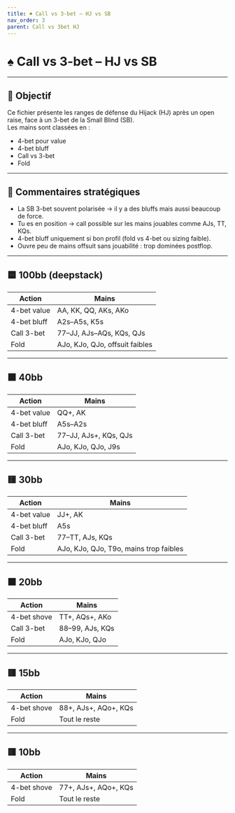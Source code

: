 ```yaml
---
title: ♠️ Call vs 3-bet – HJ vs SB
nav_order: 3
parent: Call vs 3bet HJ
---
```


# ♠️ Call vs 3-bet – HJ vs SB

---

## 🎯 Objectif

Ce fichier présente les ranges de défense du Hijack (HJ) après un open raise, face à un 3-bet de la Small Blind (SB).  
Les mains sont classées en :

- 4-bet pour value
- 4-bet bluff
- Call vs 3-bet
- Fold

---

## 🧠 Commentaires stratégiques

- La SB 3-bet souvent polarisée → il y a des bluffs mais aussi beaucoup de force.
- Tu es en position → call possible sur les mains jouables comme AJs, TT, KQs.
- 4-bet bluff uniquement si bon profil (fold vs 4-bet ou sizing faible).
- Ouvre peu de mains offsuit sans jouabilité : trop dominées postflop.

---

## 🟦 100bb (deepstack)

| Action         | Mains                                               |
|----------------|------------------------------------------------------|
| 4-bet value    | AA, KK, QQ, AKs, AKo                                 |
| 4-bet bluff    | A2s–A5s, K5s                                         |
| Call 3-bet     | 77–JJ, AJs–AQs, KQs, QJs                             |
| Fold           | AJo, KJo, QJo, offsuit faibles                      |

---

## 🟩 40bb

| Action         | Mains                                               |
|----------------|------------------------------------------------------|
| 4-bet value    | QQ+, AK                                              |
| 4-bet bluff    | A5s–A2s                                              |
| Call 3-bet     | 77–JJ, AJs+, KQs, QJs                                |
| Fold           | AJo, KJo, QJo, J9s                                   |

---

## 🟨 30bb

| Action         | Mains                                               |
|----------------|------------------------------------------------------|
| 4-bet value    | JJ+, AK                                              |
| 4-bet bluff    | A5s                                                  |
| Call 3-bet     | 77–TT, AJs, KQs                                      |
| Fold           | AJo, KJo, QJo, T9o, mains trop faibles              |

---

## 🟧 20bb

| Action         | Mains                               |
|----------------|--------------------------------------|
| 4-bet shove    | TT+, AQs+, AKo                      |
| Call 3-bet     | 88–99, AJs, KQs                     |
| Fold           | AJo, KJo, QJo                       |

---

## 🟥 15bb

| Action         | Mains                               |
|----------------|--------------------------------------|
| 4-bet shove    | 88+, AJs+, AQo+, KQs                |
| Fold           | Tout le reste                       |

---

## 🟥 10bb

| Action         | Mains                               |
|----------------|--------------------------------------|
| 4-bet shove    | 77+, AJs+, AQo+, KQs                |
| Fold           | Tout le reste                       |
